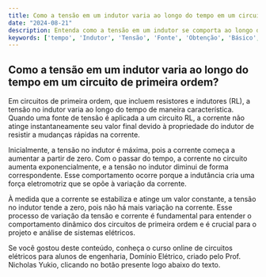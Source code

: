 ```yaml
---
title: Como a tensão em um indutor varia ao longo do tempo em um circuito de primeira ordem?
date: "2024-08-21"
description: Entenda como a tensão em um indutor se comporta ao longo do tempo em circuitos de primeira ordem.
keywords: ['tempo', 'Indutor', 'Tensão', 'Fonte', 'Obtenção', 'Básico', 'variável']
---
```


## Como a tensão em um indutor varia ao longo do tempo em um circuito de primeira ordem?

Em circuitos de primeira ordem, que incluem resistores e indutores (RL), a tensão no indutor varia ao longo do tempo de maneira característica. Quando uma fonte de tensão é aplicada a um circuito RL, a corrente não atinge instantaneamente seu valor final devido à propriedade do indutor de resistir a mudanças rápidas na corrente. 

Inicialmente, a tensão no indutor é máxima, pois a corrente começa a aumentar a partir de zero. Com o passar do tempo, a corrente no circuito aumenta exponencialmente, e a tensão no indutor diminui de forma correspondente. Esse comportamento ocorre porque a indutância cria uma força eletromotriz que se opõe à variação da corrente. 

À medida que a corrente se estabiliza e atinge um valor constante, a tensão no indutor tende a zero, pois não há mais variação na corrente. Esse processo de variação da tensão e corrente é fundamental para entender o comportamento dinâmico dos circuitos de primeira ordem e é crucial para o projeto e análise de sistemas elétricos.

Se você gostou deste conteúdo, conheça o curso online de circuitos elétricos para alunos de engenharia, Domínio Elétrico, criado pelo Prof. Nicholas Yukio, clicando no botão presente logo abaixo do texto.